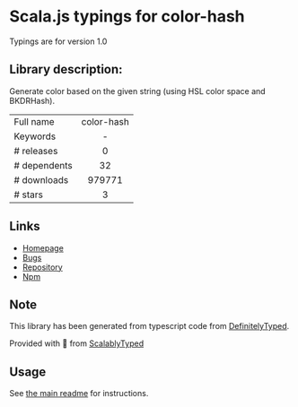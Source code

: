 
# Scala.js typings for color-hash

Typings are for version 1.0

## Library description:
Generate color based on the given string (using HSL color space and BKDRHash).

|                    |                 |
| ------------------ | :-------------: |
| Full name          | color-hash |
| Keywords           | - |
| # releases         | 0 |
| # dependents       | 32 |
| # downloads        | 979771 |
| # stars            | 3 |

## Links
- [Homepage](https://github.com/zenozeng/color-hash#readme)
- [Bugs](https://github.com/zenozeng/color-hash/issues)
- [Repository](https://github.com/zenozeng/color-hash)
- [Npm](https://www.npmjs.com/package/color-hash)
    


## Note
This library has been generated from typescript code from [DefinitelyTyped](https://definitelytyped.org).

Provided with :purple_heart: from [ScalablyTyped](https://github.com/oyvindberg/ScalablyTyped)

## Usage
See [the main readme](../../readme.md) for instructions.


